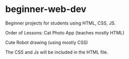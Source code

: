 # beginner-web-dev
Beginner projects for students using HTML, CSS, JS.

Order of Lessons:
Cat Photo App (teaches mostly HTML)

Cute Robot drawing (using mostly CSS)

The CSS and Js will be included in the HTML file. 
